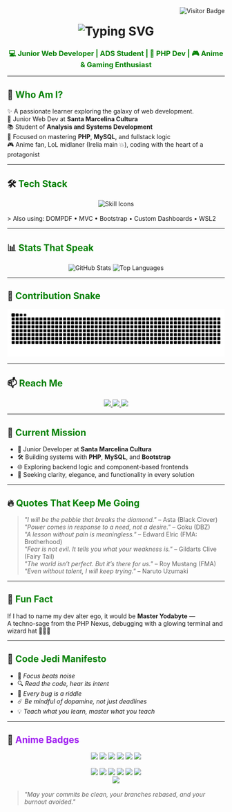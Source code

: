 <!-- Visitor Badge -->
<img display="block" align="right" src="https://visitor-badge.laobi.icu/badge?page_id=pedroowb.pedroowb" alt="Visitor Badge" />

<!-- Animated Header -->
<h1 align="center">
  <img src="https://readme-typing-svg.herokuapp.com/?font=Righteous&size=35&center=true&vCenter=true&width=600&height=70&duration=4000&lines=May+the+Code+Be+With+You!;PHP+Jedi+Awakens...;&color=008000" alt="Typing SVG" />
</h1>

<h3 align="center" style="color:#008000;">💻 Junior Web Developer | ADS Student | 🐘 PHP Dev | 🎮 Anime & Gaming Enthusiast</h3>

---

## 🌟 <span style="color:#008000;">Who Am I?</span>

✨ A passionate learner exploring the galaxy of web development.  
💼 Junior Web Dev at **Santa Marcelina Cultura**  
📚 Student of **Analysis and Systems Development**  
🚀 Focused on mastering **PHP**, **MySQL**, and fullstack logic  
🎮 Anime fan, LoL midlaner (Irelia main 💥), coding with the heart of a protagonist

---

## 🛠️ <span style="color:#008000;">Tech Stack</span>

<div align="center">
  <img src="https://skillicons.dev/icons?i=html,css,js,ts,php,mysql,postgres,git,github,vscode,bootstrap,tailwind,rails,ruby,linux,bash,figma,notion,supabase,java" alt="Skill Icons" />
</div>
<br>
> Also using: DOMPDF • MVC • Bootstrap • Custom Dashboards • WSL2 

---

## 📊 <span style="color:#008000;">Stats That Speak</span>

<div align="center">
  <img height="180em" src="https://github-readme-stats.vercel.app/api?username=pedroowb&show_icons=true&theme=gruvbox&count_private=true&hide_border=true" alt="GitHub Stats" />
  <img height="180em" src="https://github-readme-stats.vercel.app/api/top-langs/?username=pedroowb&layout=compact&langs_count=8&theme=gruvbox&hide_border=true" alt="Top Languages" />
</div>

---

## 🐍 <span style="color:#008000;">Contribution Snake</span>

<div align="center">
  <img src="https://raw.githubusercontent.com/pedroowb/pedroowb/output/github-contribution-grid-snake.svg" alt="Snake animation" />
</div>

---

## 📫 <span style="color:#008000;">Reach Me</span>

<div align="center">
  <a href="mailto:phsilvasantos7@gmail.com" target="_blank">
    <img src="https://img.shields.io/badge/Gmail-008000?style=for-the-badge&logo=gmail&logoColor=white" />
  </a>
  <a href="https://www.linkedin.com/in/pedro-henrique-899151271/" target="_blank">
    <img src="https://img.shields.io/badge/LinkedIn-006400?style=for-the-badge&logo=linkedin&logoColor=white" />
  </a>
  <a href="https://codewithpedro.netlify.app" target="_blank">
    <img src="https://img.shields.io/badge/Portfolio-2E8B57?style=for-the-badge&logo=firefox&logoColor=white" />
  </a>
</div>

---

## 🎯 <span style="color:#008000;">Current Mission</span>

- 💼 Junior Developer at **Santa Marcelina Cultura**
- 🛠️ Building systems with **PHP**, **MySQL**, and **Bootstrap**
- 🌐 Exploring backend logic and component-based frontends
- 🧘 Seeking clarity, elegance, and functionality in every solution

---

## 🔥 <span style="color:#008000;">Quotes That Keep Me Going</span>

> _"I will be the pebble that breaks the diamond."_ – Asta (Black Clover)  
> _"Power comes in response to a need, not a desire."_ – Goku (DBZ)  
> _"A lesson without pain is meaningless."_ – Edward Elric (FMA: Brotherhood)  
> _"Fear is not evil. It tells you what your weakness is."_ – Gildarts Clive (Fairy Tail)  
> _"The world isn’t perfect. But it’s there for us."_ – Roy Mustang (FMA)  
> _"Even without talent, I will keep trying."_ – Naruto Uzumaki

---

## 🧞 <span style="color:#008000;">Fun Fact</span>

If I had to name my dev alter ego, it would be **Master Yodabyte** —  
A techno-sage from the PHP Nexus, debugging with a glowing terminal and wizard hat 🧙‍♂️💾

---

## 📜 <span style="color:#008000;">Code Jedi Manifesto</span>

- 🧘 _Focus beats noise_  
- 🔍 _Read the code, hear its intent_  
- 🧩 _Every bug is a riddle_  
- ☄️ _Be mindful of dopamine, not just deadlines_  
- 💡 _Teach what you learn, master what you teach_  

---
## 🌌 <span style="color:#A020F0;">Anime Badges</span>

<div align="center">
  <img src="https://img.shields.io/badge/Black%20Clover-Asta's+Will-A020F0?style=for-the-badge&logo=Crunchyroll&logoColor=white" />
  <img src="https://img.shields.io/badge/Naruto-Ninja+Way-orange?style=for-the-badge&logo=Naruto&logoColor=white" />
  <img src="https://img.shields.io/badge/Dragon%20Ball-Z+Warrior-ff4c4c?style=for-the-badge&logo=dragonball&logoColor=white" />
  <img src="https://img.shields.io/badge/Fullmetal%20Alchemist-State+Alchemist-silver?style=for-the-badge&logo=alchemy&logoColor=white" />
  <img src="https://img.shields.io/badge/Fairy%20Tail-Nakama-9400D3?style=for-the-badge&logo=fairytail&logoColor=white" />
  <img src="https://img.shields.io/badge/Studio%20Ghibli-Spirit+of+Imagination-9cf?style=for-the-badge&logo=ghost&logoColor=black" />
  <br><br>
  <img src="https://img.shields.io/badge/Attack%20on%20Titan-Survey+Corps-556B2F?style=for-the-badge&logo=audiotrack&logoColor=white" />
  <img src="https://img.shields.io/badge/One%20Piece-Straw+Hat+Pirate-FFD700?style=for-the-badge&logo=skyliner&logoColor=black" />
  <img src="https://img.shields.io/badge/Demon%20Slayer-Breath+of+Code-DC143C?style=for-the-badge&logo=flame&logoColor=white" />
  <img src="https://img.shields.io/badge/My%20Hero%20Academia-Plus+Ultra-00BFFF?style=for-the-badge&logo=zap&logoColor=white" />
  <img src="https://img.shields.io/badge/Jujutsu%20Kaisen-Cursed+Techniques-4B0082?style=for-the-badge&logo=octopus&logoColor=white" />
  <img src="https://img.shields.io/badge/Chainsaw%20Man-Contract+Coder-DD4124?style=for-the-badge&logo=chainsaw&logoColor=white" />
</div>

<div align="center">
  <img src="https://media.tenor.com/RLBeL7xqAiUAAAAd/star-wars-the-force.gif" width="400"/>
</div>

> _"May your commits be clean, your branches rebased, and your burnout avoided."_
